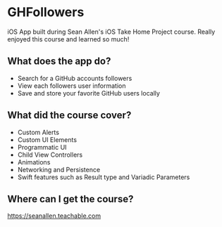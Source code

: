 # GHFollowers
iOS App built during Sean Allen's iOS Take Home Project course. Really enjoyed this course and learned so much!

## What does the app do?
- Search for a GitHub accounts followers
- View each followers user information
- Save and store your favorite GitHub users locally

## What did the course cover?
- Custom Alerts
- Custom UI Elements
- Programmatic UI
- Child View Controllers
- Animations
- Networking and Persistence
- Swift features such as Result type and Variadic Parameters

## Where can I get the course?
https://seanallen.teachable.com
